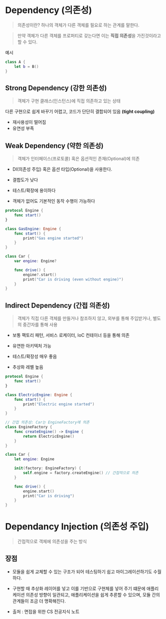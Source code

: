 # Dependency (의존성)

> 의존성이란? 하나의 객체가 다른 객체를 필요로 하는 관계를 말한다.

> 만약 객체가 다른 객체를 프로퍼티로 갖는다면 이는 **직접 의존성**을 가진것이라고 할 수 있다.

예시
```swift
class A {
    let b = B()
}
```

## Strong Dependency (강한 의존성)

> 객체가 구현 클래스(인스턴스)에 직접 의존하고 있는 상태

다른 구현으로 쉽게 바꾸기 어렵고, 코드가 단단히 결합되어 있음 **(tight coupling)**

- 재사용성이 떨어짐
- 유연성 부족


## Weak Dependency (약한 의존성)

> 객체가 인터페이스(프로토콜) 혹은 옵션적인 존재(Optional)에 의존

- DI(의존성 주입) 혹은 옵션 타입(Optional)을 사용한다.

- 결합도가 낮다
- 테스트/확장에 용이하다
- 객체가 없어도 기본적인 동작 수행이 가능하다

```swift
protocol Engine {
    func start()
}

class GasEngine: Engine {
    func start() {
        print("Gas engine started")
    }
}

class Car {
    var engine: Engine?

    func drive() {
        engine?.start()
        print("Car is driving (even without engine)")
    }
}
```

## Indirect Dependency (간접 의존성)

> 객체가 직접 다른 객체를 만들거나 참조하지 않고, 외부를 통해 주입받거나, 별도의 중간자를 통해 사용

- 보통 팩토리 패턴, 서비스 로케이터, IoC 컨테이너 등을 통해 의존

- 유연한 아키텍처 가능
- 테스트/확장성 매우 좋음
- 추상화 레벨 높음

```swift
protocol Engine {
    func start()
}

class ElectricEngine: Engine {
    func start() {
        print("Electric engine started")
    }
}

// 간접 의존성: Car는 EngineFactory에 의존
class EngineFactory {
    func createEngine() -> Engine {
        return ElectricEngine()
    }
}

class Car {
    let engine: Engine

    init(factory: EngineFactory) {
        self.engine = factory.createEngine() // 간접적으로 의존
    }

    func drive() {
        engine.start()
        print("Car is driving")
    }
}
```

# Dependancy Injection (의존성 주입)

> 간접적으로 객체에 의존성을 주는 방식

## 장점
- 모듈을 쉽게 교체할 수 있는 구조가 되어 테스팅하기 쉽고 마이그레이션하기도 수월하다.
- 구현할 때 추상화 레이어를 넣고 이를 기반으로 구현체를 넣어 주기 떄문에 애플리케이션 의존성 방향이 일관되고, 애플리케이션을 쉽게 추론할 수 있으며, 모듈 간의 관계들이 조금 더 명확해진다.

- 출처 : 면접을 위한 CS 전공지식 노트
